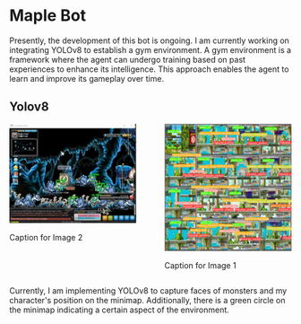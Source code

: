 # Maple Bot

Presently, the development of this bot is ongoing. I am currently working on integrating YOLOv8 to establish a gym environment. A gym environment is a framework where the agent can undergo training based on past experiences to enhance its intelligence. This approach enables the agent to learn and improve its gameplay over time.

## Yolov8 
<div style="display: flex; flex-direction: row;">
  <div style="width: 50%; margin-right: 50px;">
    <img src="https://github.com/Whiteii/Maple_Bot/blob/main/Images/maplestory_background.JPG" alt="Image 2" width="400"/>
    <p>Caption for Image 2</p>
  </div>
  <div style="width: 50%;">
    <img src="https://github.com/Whiteii/Maple_Bot/blob/main/gym-maple/position_minimap_detector/runs/detect/train/val_batch0_labels.jpg" alt="Image 1" width="400"/>
    <p>Caption for Image 1</p>
  </div>
</div>

Currently, I am implementing YOLOv8 to capture faces of monsters and my character's position on the minimap. Additionally, there is a green circle on the minimap indicating a certain aspect of the environment.


 
